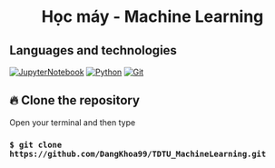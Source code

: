 <div align="center">
  <h1>Học máy - Machine Learning</h1>
</div>

## Languages and technologies
[![JupyterNotebook](https://img.shields.io/badge/-Jupyter-000?&logo=Jupyter)](https://jupyter.org/)
[![Python](https://img.shields.io/badge/-Python-000?&logo=Python)](https://www.python.org/)
[![Git](https://img.shields.io/badge/-Git-black?style=flat-square&logo=git)](https://git-scm.com/)

## 🔥 Clone the repository

Open your terminal and then type

### `$ git clone https://github.com/DangKhoa99/TDTU_MachineLearning.git`
